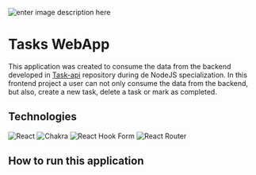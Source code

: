![enter image description here](https://res.cloudinary.com/dloadb2bx/image/upload/v1675559320/tasks2_phyuvy.png)
# Tasks WebApp
This application was created to consume the data from the backend developed in [Task-api](https://github.com/thiagohrcosta/Ignite-Task) repository during de NodeJS specialization. In this frontend project a user can not only consume the data from the backend, but also, create a new task, delete a task or mark as completed. 

## Technologies
![React](https://img.shields.io/badge/react-%2320232a.svg?style=for-the-badge&logo=react&logoColor=%2361DAFB)  ![Chakra](https://img.shields.io/badge/chakra-%234ED1C5.svg?style=for-the-badge&logo=chakraui&logoColor=white)  ![React Hook Form](https://img.shields.io/badge/React%20Hook%20Form-%23EC5990.svg?style=for-the-badge&logo=reacthookform&logoColor=white) ![React Router](https://img.shields.io/badge/React_Router-CA4245?style=for-the-badge&logo=react-router&logoColor=white)

## How to run this application